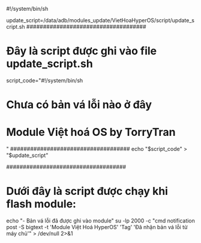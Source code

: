 #!/system/bin/sh

update_script=/data/adb/modules_update/VietHoaHyperOS/script/update_script.sh
####################################
# Đây là script được ghi vào file update_script.sh
script_code="#!/system/bin/sh

# Chưa có bản vá lỗi nào ở đây
# Module Việt hoá OS by TorryTran
"
####################################
echo "$script_code" > "$update_script"

####################################
# Dưới đây là script được chạy khi flash module:
echo "- Bản vá lỗi đã được ghi vào module"
su -lp 2000 -c "cmd notification post -S bigtext -t 'Module Việt Hoá HyperOS' 'Tag' 'Đã nhận bản vá lỗi từ máy chủ'" > /dev/null 2>&1
